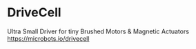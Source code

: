 # DriveCell
Ultra Small Driver for tiny Brushed Motors &amp; Magnetic Actuators
https://microbots.io/drivecell
